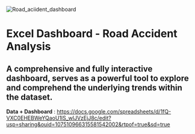 ![Road_aciident_dashboard](https://github.com/midhun8055/Excel-Dashboard---Road-Accident-Analysis/assets/67229586/bf77ed87-f77a-462e-9c37-c161cf0a0b6b)

# Excel Dashboard - Road Accident Analysis
## A comprehensive and fully interactive dashboard, serves as a powerful tool to explore and comprehend the underlying trends within the dataset.


**Data + Dashboard** : https://docs.google.com/spreadsheets/d/1fQ-VXC0EHEBWeYQaoU1lS_wlJVzEjJ8c/edit?usp=sharing&ouid=107510966315581542002&rtpof=true&sd=true

